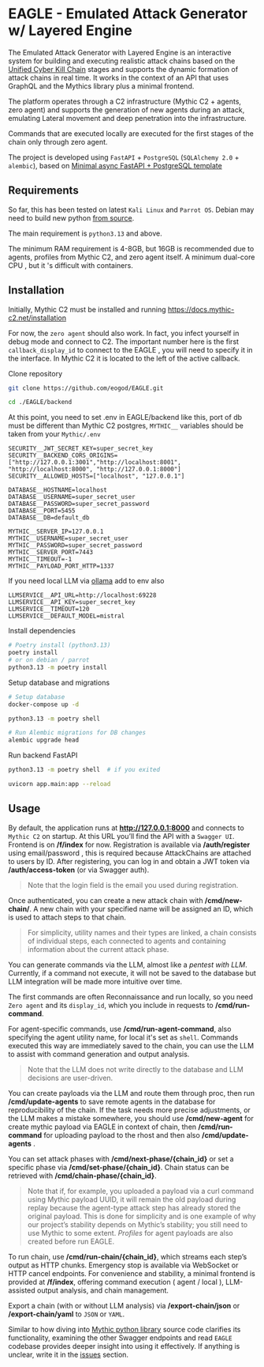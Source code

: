 # EAGLE - Emulated Attack Generator w/ Layered Engine

The Emulated Attack Generator with Layered Engine is an interactive system for building
and executing realistic attack chains based on the [Unified Cyber Kill Chain](https://www.unifiedkillchain.com/) stages and supports the dynamic formation of attack chains in real
time. It works in the context of an API that uses GraphQL and the Mythics library plus a minimal frontend.

The platform operates through a C2 infrastructure (Mythic C2 + agents, zero agent) and
supports the generation of new agents during an attack, emulating Lateral movement and
deep penetration into the infrastructure.

Commands that are executed locally are executed for the first stages of the chain only through zero agent.

The project is developed using `FastAPI` + `PostgreSQL` (`SQLAlchemy 2.0` + `alembic`), based on [Minimal async FastAPI + PostgreSQL template](https://github.com/rafsaf/minimal-fastapi-postgres-template/tree/main) 

## Requirements

So far, this has been tested on latest `Kali Linux` and `Parrot OS`. Debian may need to build new python [from source](https://docs.python.org/3/using/unix.html#building-python
).

The main requirement is `python3.13` and above.

The minimum RAM requirement is 4-8GB, but 16GB is recommended due to agents, profiles from Mythic C2, and zero agent itself.
A minimum dual-core CPU , but it 's difficult with containers.

## Installation 
Initially, Mythic C2 must be installed and running https://docs.mythic-c2.net/installation

For now, the `zero agent` should also work. In fact, you infect yourself in debug mode and connect to C2. The important number here is the first `callback_display_id` to connect to the EAGLE , you will need to specify it in the interface. In Mythic C2 it is located to the left of the active callback.

Clone repository
```bash
git clone https://github.com/eogod/EAGLE.git
```
```bash
cd ./EAGLE/backend
```

At this point, you need to set .env in EAGLE/backend like this, port of db must be different than Mythic C2 postgres, `MYTHIC__` variables should be taken from your `Mythic/.env`
```env
SECURITY__JWT_SECRET_KEY=super_secret_key
SECURITY__BACKEND_CORS_ORIGINS=["http://127.0.0.1:3001","http://localhost:8001", "http://localhost:8000", "http://127.0.0.1:8000"]
SECURITY__ALLOWED_HOSTS=["localhost", "127.0.0.1"]

DATABASE__HOSTNAME=localhost
DATABASE__USERNAME=super_secret_user
DATABASE__PASSWORD=super_secret_password
DATABASE__PORT=5455
DATABASE__DB=default_db

MYTHIC__SERVER_IP=127.0.0.1
MYTHIC__USERNAME=super_secret_user
MYTHIC__PASSWORD=super_secret_password
MYTHIC__SERVER_PORT=7443
MYTHIC__TIMEOUT=-1
MYTHIC__PAYLOAD_PORT_HTTP=1337
```
If you need local LLM via [ollama](https://github.com/ollama/ollama) add to env also 
```env
LLMSERVICE__API_URL=http://localhost:69228
LLMSERVICE__API_KEY=super_secret_key
LLMSERVICE__TIMEOUT=120
LLMSERVICE__DEFAULT_MODEL=mistral
```
Install dependencies
```bash
# Poetry install (python3.13)
poetry install
# or on debian / parrot
python3.13 -m poetry install
```
Setup database and migrations 
```bash
# Setup database
docker-compose up -d

python3.13 -m poetry shell

# Run Alembic migrations for DB changes
alembic upgrade head
```
Run backend FastAPI
```bash
python3.13 -m poetry shell  # if you exited

uvicorn app.main:app --reload
```

## Usage

By default, the application runs at **http://127.0.0.1:8000** and connects to `Mythic C2` on startup.
At this URL you’ll find the API with a `Swagger UI`.  Frontend is on **/f/index** for now.
Registration is available via **/auth/register** using email/password , this is required because AttackChains are attached to users by ID. After registering, you can log in and obtain a JWT token via **/auth/access-token** (or via Swagger auth).
> Note that the login field is the email you used during registration.

Once authenticated, you can create a new attack chain with **/cmd/new-chain/**.
A new chain with your specified name will be assigned an ID, which is used to attach steps to that chain.
> For simplicity, utility names and their types are linked, a chain consists of individual steps, each connected to agents and containing information about the current attack phase.

You can generate commands via the LLM, almost like a *pentest with LLM*.
Currently, if a command not execute, it will not be saved to the database but LLM integration will be made more intuitive over time.

The first commands are often Reconnaissance and run locally, so you need `Zero agent` and its `display_id`,
which you include in requests to **/cmd/run-command**.

For agent-specific commands, use **/cmd/run-agent-command**, also specifying the agent utility name, for local it's set as `shell`.
Commands executed this way are immediately saved to the chain, 
you can use the LLM to assist with command generation and output analysis.
> Note that the LLM does not write directly to the database and LLM decisions are user-driven.

You can create payloads via the LLM and route them through proc, 
then run **/cmd/update-agents** to save remote agents in the database for reproducibility of the chain. If the task needs more precise adjustments, or the LLM makes a mistake somewhere, you should use **/cmd/new-agent** for create mythic payload via EAGLE in context of chain, then **/cmd/run-command** for uploading payload to the rhost and then also **/cmd/update-agents** .

You can set attack phases with **/cmd/next-phase/{chain_id}**
or set a specific phase via **/cmd/set-phase/{chain_id}**.
Chain status can be retrieved with **/cmd/chain-phase/{chain_id}**.
> Note that if, for example, you uploaded a payload via a curl command using Mythic payload UUID, it will remain the old payload during replay because the agent-type attack step has already stored the original payload. This is done for simplicity and is one example of why our project’s stability depends on Mythic’s stability; you still need to use Mythic to some extent. *Profiles* for agent payloads are also created before run EAGLE.

To run chain, use **/cmd/run-chain/{chain_id}**, which streams each step’s output as HTTP chunks.
Emergency stop is available via WebSocket or HTTP cancel endpoints.
For convenience and stability, a minimal frontend is provided at **/f/index**, offering command execution ( agent / local ),
LLM-assisted output analysis, and chain management.

Export a chain (with or without LLM analysis) via **/export-chain/json** or **/export-chain/yaml** to `JSON` or `YAML`.

Similar to how diving into [Mythic python library](https://github.com/MythicMeta/Mythic_Scripting/blob/master/mythic/mythic.py) source code clarifies its functionality, examining the other Swagger endpoints and read `EAGLE` codebase provides deeper insight into using it effectively. If anything is unclear, write it in the [issues](https://github.com/eogod/EAGLE/issues) section.
